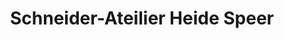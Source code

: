 ---
title: "Schneider-Ateilier Heide Speer"
url: /berlin/schneider-ateilier-heide-speer/
shop: Schneiderei
---
